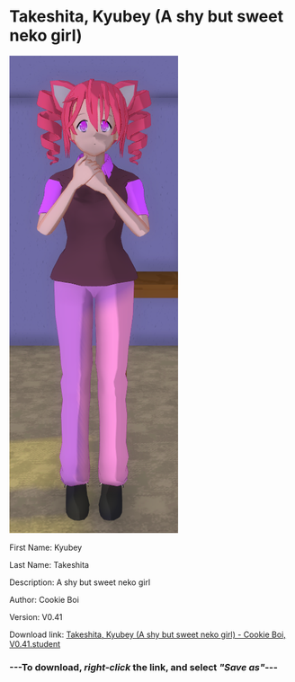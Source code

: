 # Takeshita, Kyubey (A shy but sweet neko girl)

<img src = "https://raw.githubusercontent.com/Arbiter1223/Daigaku-Gurashi-Custom-Students/master/Students/Files/Takeshita%2C%20Kyubey%20(A%20shy%20but%20sweet%20neko%20girl).png">

First Name: Kyubey

Last Name: Takeshita

Description: A shy but sweet neko girl

Author: Cookie Boi

Version: V0.41

Download link: <a href="https://raw.githubusercontent.com/Arbiter1223/Daigaku-Gurashi-Custom-Students/master/Students/Files/Takeshita%2C%20Kyubey%20(A%20shy%20but%20sweet%20neko%20girl)%20-%20Cookie%20Boi%2C%20V0.41.student">Takeshita, Kyubey (A shy but sweet neko girl) - Cookie Boi, V0.41.student</a>

### ---**To download, _right-click_ the link, and select _"Save as"_**---
